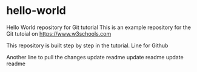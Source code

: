 # hello-world
Hello World repository for Git tutorial
This is an example repository for the Git tutoial on https://www.w3schools.com

This repository is built step by step in the tutorial.
Line for Github

Another line to pull the changes 
update readme
update readme
update readme